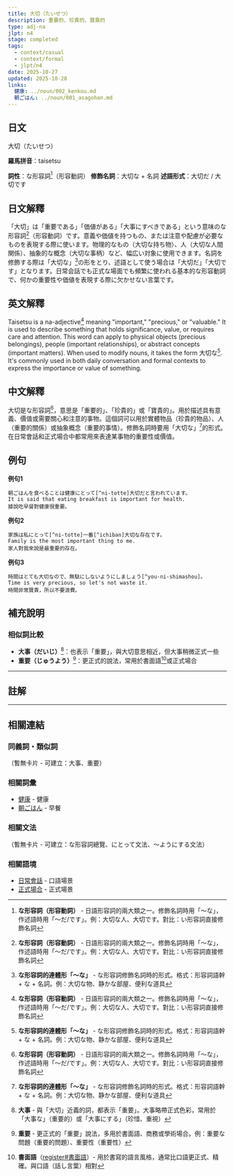 ```yaml
---
title: 大切（たいせつ）
description: 重要的、珍貴的、寶貴的
type: adj-na
jlpt: n4
stage: completed
tags:
  - context/casual
  - context/formal
  - jlpt/n4
date: 2025-10-27
updated: 2025-10-28
links:
  健康: ../noun/002_kenkou.md
  朝ごはん: ../noun/001_asagohan.md
---
```


## 日文
大切（たいせつ）

**羅馬拼音**：taisetsu

**詞性**：な形容詞[^na-adj]（形容動詞）
**修飾名詞**：大切な + 名詞
**述語形式**：大切だ / 大切です

## 日文解釋

「大切」は「重要である」「価値がある」「大事にすべきである」という意味のな形容詞[^na-adj]（形容動詞）です。意義や価値を持つもの、または注意や配慮が必要なものを表現する際に使います。物理的なもの（大切な持ち物）、人（大切な人間関係）、抽象的な概念（大切な事柄）など、幅広い対象に使用できます。名詞を修飾する際は「大切な」[^na]の形をとり、述語として使う場合は「大切だ」「大切です」となります。日常会話でも正式な場面でも頻繁に使われる基本的な形容動詞で、何かの重要性や価値を表現する際に欠かせない言葉です。

## 英文解釋

Taisetsu is a na-adjective[^na-adj] meaning "important," "precious," or "valuable." It is used to describe something that holds significance, value, or requires care and attention. This word can apply to physical objects (precious belongings), people (important relationships), or abstract concepts (important matters). When used to modify nouns, it takes the form 大切な[^na]. It's commonly used in both daily conversation and formal contexts to express the importance or value of something.

## 中文解釋

大切是な形容詞[^na-adj]，意思是「重要的」、「珍貴的」或「寶貴的」。用於描述具有意義、價值或需要關心和注意的事物。這個詞可以用於實體物品（珍貴的物品）、人（重要的關係）或抽象概念（重要的事情）。修飾名詞時要用「大切な」[^na]的形式。在日常會話和正式場合中都常用來表達某事物的重要性或價值。

## 例句

**例句1**
```
朝ごはんを食べることは健康にとって[^ni-totte]大切だと言われています。
It is said that eating breakfast is important for health.
據說吃早餐對健康很重要。
```

**例句2**
```
家族は私にとって[^ni-totte]一番[^ichiban]大切な存在です。
Family is the most important thing to me.
家人對我來說是最重要的存在。
```

**例句3**
```
時間はとても大切なので、無駄にしないようにしましょう[^you-ni-shimashou]。
Time is very precious, so let's not waste it.
時間非常寶貴，所以不要浪費。
```

## 補充說明

### 相似詞比較

- **大事（だいじ）**[^daiji]：也表示「重要」，與大切意思相近，但大事稍微正式一些
- **重要（じゅうよう）**[^juuyou]：更正式的說法，常用於書面語[^written]或正式場合

---

## 註解

[^na-adj]: **な形容詞（形容動詞）** - 日語形容詞的兩大類之一。修飾名詞時用「〜な」，作述語時用「〜だ/です」。例：大切な人、大切です。對比：い形容詞直接修飾名詞

[^na]: **な形容詞的連體形「〜な」** - な形容詞修飾名詞時的形式。格式：形容詞語幹 + な + 名詞。例：大切な物、静かな部屋、便利な道具

[^ni-totte]: **〜にとって文法** - 表示「對...來說」「從...的角度」。用於表達某事物對特定對象的意義或影響。格式：名詞 + にとって

[^ichiban]: **「一番」最高級表達** - 表示「最...」「第一」。可與形容詞或副詞組合表示最高級。例：一番大切（最重要）、一番好き（最喜歡）

[^you-ni-shimashou]: **〜ないようにしましょう** - 「讓我們不要...」的勸誘表達。文法：動詞ない形 + ように + しましょう。表示建議避免某種行為

[^daiji]: **大事** - 與「大切」近義的詞，都表示「重要」。大事略帶正式色彩，常用於「大事な」（重要的）或「大事にする」（珍惜、重視）

[^juuyou]: **重要** - 更正式的「重要」說法，多用於書面語、商務或學術場合。例：重要な問題（重要的問題）、重要性（重要性）

[^written]: **書面語**（[register#書面語](../concept/register#書面語.md)）- 用於書寫的語言風格，通常比口語更正式、精確。與口語（話し言葉）相對

---

## 相關連結

### 同義詞・類似詞
（暫無卡片 - 可建立：大事、重要）

### 相關詞彙
- [健康](../noun/002_kenkou.md) - 健康
- [朝ごはん](../noun/001_asagohan.md) - 早餐

### 相關文法
（暫無卡片 - 可建立：な形容詞總覽、にとって文法、〜ようにする文法）

### 相關語境
- [日常會話](_meta/tags/context/002_casual.md) - 口語場景
- [正式場合](_meta/tags/context/004_formal.md) - 正式場景
